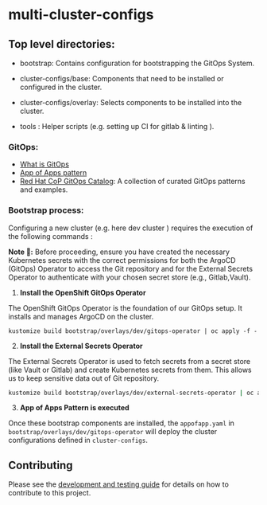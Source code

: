 # multi-cluster-configs

## Top level directories:

* bootstrap: Contains configuration for bootstrapping the GitOps System.

* cluster-configs/base: Components that need to be installed or configured in the cluster.

* cluster-configs/overlay: Selects components to be installed into the cluster.

* tools : Helper scripts (e.g. setting up CI for gitlab & linting ).


### GitOps:
* [What is GitOps](https://opengitops.dev/)
* [App of Apps pattern](https://argo-cd.readthedocs.io/en/stable/operator-manual/cluster-bootstrapping/)
* [Red Hat CoP GitOps Catalog](https://github.com/redhat-cop/gitops-catalog): A collection of curated GitOps patterns and examples.
  
### Bootstrap process:

Configuring a new cluster (e.g. here dev cluster ) requires the execution of the following commands :

**Note 🚨:** Before proceeding, ensure you have created the necessary Kubernetes secrets with the correct permissions for both the ArgoCD (GitOps) Operator to access the Git repository and for the External Secrets Operator to authenticate with your chosen secret store (e.g., Gitlab,Vault).

1. **Install the OpenShift GitOps Operator**

The OpenShift GitOps Operator is the foundation of our GitOps setup. It installs and manages ArgoCD on the cluster.
```
kustomize build bootstrap/overlays/dev/gitops-operator | oc apply -f - 
```

2. **Install the External Secrets Operator**

The External Secrets Operator is used to fetch secrets from a secret store (like Vault or Gitlab) and create Kubernetes secrets from them. This allows us to keep sensitive data out of Git repository.

```bash
kustomize build bootstrap/overlays/dev/external-secrets-operator | oc apply -f -
``` 

3. **App of Apps Pattern is executed**

Once these bootstrap components are installed, the `appofapp.yaml` in `bootstrap/overlays/dev/gitops-operator` will deploy the cluster configurations defined in `cluster-configs`.

## Contributing

Please see the [development and testing guide](docs/develop_and_test_changes.md) for details on how to contribute to this project.